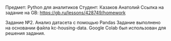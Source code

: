 Предмет: Python для аналитиков
Студент: Казаков Анатолий
Ссылка на задание на GB: https://gb.ru/lessons/428749/homework

Задание №2. Анализ датасета с помощью Pandas
Задание выполнено на основании файла kc-housing-data. Google Colab был использован для решения задания.
